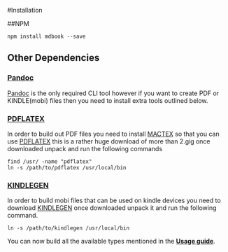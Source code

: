 #Installation

##NPM
```
npm install mdbook --save
```

## Other Dependencies

### [Pandoc](http://johnmacfarlane.net/pandoc)
[Pandoc](http://johnmacfarlane.net/pandoc) is the only required CLI tool however if you want to create PDF or KINDLE(mobi) files then you need to install extra tools outlined below.

### [PDFLATEX](http://www.tug.org/mactex/)
In order to build out PDF files you need to install [MACTEX](http://www.tug.org/mactex/) so that you can use [PDFLATEX](http://www.tug.org/mactex/) this is a rather huge download of more than 2.gig once downloaded unpack and run the following commands

```
find /usr/ -name "pdflatex"
ln -s /path/to/pdflatex /usr/local/bin
```

### [KINDLEGEN](http://www.amazon.com/gp/feature.html?ie=UTF8&docId=1000765211)
In order to build mobi files that can be used on kindle devices you need to download [KINDLEGEN](http://www.amazon.com/gp/feature.html?ie=UTF8&docId=1000765211) once downloaded unpack it and run the following command.

```
ln -s /path/to/kindlegen /usr/local/bin
```

You can now build all the available types mentioned in the [**Usage guide**](#usage).